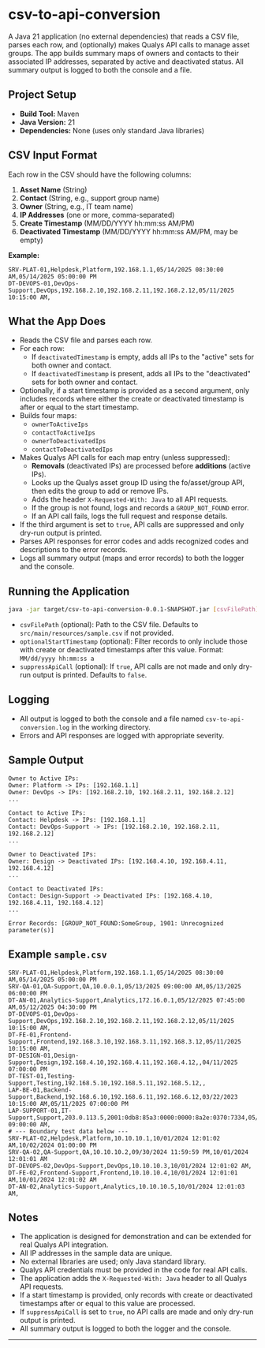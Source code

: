 # csv-to-api-conversion

A Java 21 application (no external dependencies) that reads a CSV file, parses each row, and (optionally) makes Qualys API calls to manage asset groups. The app builds summary maps of owners and contacts to their associated IP addresses, separated by active and deactivated status. All summary output is logged to both the console and a file.

## Project Setup

- **Build Tool:** Maven
- **Java Version:** 21
- **Dependencies:** None (uses only standard Java libraries)

## CSV Input Format

Each row in the CSV should have the following columns:

1. **Asset Name** (String)
2. **Contact** (String, e.g., support group name)
3. **Owner** (String, e.g., IT team name)
4. **IP Addresses** (one or more, comma-separated)
5. **Create Timestamp** (MM/DD/YYYY hh:mm:ss AM/PM)
6. **Deactivated Timestamp** (MM/DD/YYYY hh:mm:ss AM/PM, may be empty)

**Example:**
```
SRV-PLAT-01,Helpdesk,Platform,192.168.1.1,05/14/2025 08:30:00 AM,05/14/2025 05:00:00 PM
DT-DEVOPS-01,DevOps-Support,DevOps,192.168.2.10,192.168.2.11,192.168.2.12,05/11/2025 10:15:00 AM,
```

## What the App Does

- Reads the CSV file and parses each row.
- For each row:
  - If `deactivatedTimestamp` is empty, adds all IPs to the "active" sets for both owner and contact.
  - If `deactivatedTimestamp` is present, adds all IPs to the "deactivated" sets for both owner and contact.
- Optionally, if a start timestamp is provided as a second argument, only includes records where either the create or deactivated timestamp is after or equal to the start timestamp.
- Builds four maps:
  - `ownerToActiveIps`
  - `contactToActiveIps`
  - `ownerToDeactivatedIps`
  - `contactToDeactivatedIps`
- Makes Qualys API calls for each map entry (unless suppressed):
  - **Removals** (deactivated IPs) are processed before **additions** (active IPs).
  - Looks up the Qualys asset group ID using the fo/asset/group API, then edits the group to add or remove IPs.
  - Adds the header `X-Requested-With: Java` to all API requests.
  - If the group is not found, logs and records a `GROUP_NOT_FOUND` error.
  - If an API call fails, logs the full request and response details.
- If the third argument is set to `true`, API calls are suppressed and only dry-run output is printed.
- Parses API responses for error codes and adds recognized codes and descriptions to the error records.
- Logs all summary output (maps and error records) to both the logger and the console.

## Running the Application

```sh
java -jar target/csv-to-api-conversion-0.0.1-SNAPSHOT.jar [csvFilePath] [optionalStartTimestamp] [suppressApiCall]
```
- `csvFilePath` (optional): Path to the CSV file. Defaults to `src/main/resources/sample.csv` if not provided.
- `optionalStartTimestamp` (optional): Filter records to only include those with create or deactivated timestamps after this value. Format: `MM/dd/yyyy hh:mm:ss a`
- `suppressApiCall` (optional): If `true`, API calls are not made and only dry-run output is printed. Defaults to `false`.

## Logging

- All output is logged to both the console and a file named `csv-to-api-conversion.log` in the working directory.
- Errors and API responses are logged with appropriate severity.

## Sample Output

```
Owner to Active IPs:
Owner: Platform -> IPs: [192.168.1.1]
Owner: DevOps -> IPs: [192.168.2.10, 192.168.2.11, 192.168.2.12]
...

Contact to Active IPs:
Contact: Helpdesk -> IPs: [192.168.1.1]
Contact: DevOps-Support -> IPs: [192.168.2.10, 192.168.2.11, 192.168.2.12]
...

Owner to Deactivated IPs:
Owner: Design -> Deactivated IPs: [192.168.4.10, 192.168.4.11, 192.168.4.12]
...

Contact to Deactivated IPs:
Contact: Design-Support -> Deactivated IPs: [192.168.4.10, 192.168.4.11, 192.168.4.12]
...

Error Records: [GROUP_NOT_FOUND:SomeGroup, 1901: Unrecognized parameter(s)]
```

## Example `sample.csv`

```
SRV-PLAT-01,Helpdesk,Platform,192.168.1.1,05/14/2025 08:30:00 AM,05/14/2025 05:00:00 PM
SRV-QA-01,QA-Support,QA,10.0.0.1,05/13/2025 09:00:00 AM,05/13/2025 06:00:00 PM
DT-AN-01,Analytics-Support,Analytics,172.16.0.1,05/12/2025 07:45:00 AM,05/12/2025 04:30:00 PM
DT-DEVOPS-01,DevOps-Support,DevOps,192.168.2.10,192.168.2.11,192.168.2.12,05/11/2025 10:15:00 AM,
DT-FE-01,Frontend-Support,Frontend,192.168.3.10,192.168.3.11,192.168.3.12,05/11/2025 10:15:00 AM,
DT-DESIGN-01,Design-Support,Design,192.168.4.10,192.168.4.11,192.168.4.12,,04/11/2025 07:00:00 PM
DT-TEST-01,Testing-Support,Testing,192.168.5.10,192.168.5.11,192.168.5.12,,
LAP-BE-01,Backend-Support,Backend,192.168.6.10,192.168.6.11,192.168.6.12,03/22/2023 10:15:00 AM,05/11/2025 07:00:00 PM
LAP-SUPPORT-01,IT-Support,Support,203.0.113.5,2001:0db8:85a3:0000:0000:8a2e:0370:7334,05/15/2025 09:00:00 AM,
# --- Boundary test data below ---
SRV-PLAT-02,Helpdesk,Platform,10.10.10.1,10/01/2024 12:01:02 AM,10/02/2024 01:00:00 PM
SRV-QA-02,QA-Support,QA,10.10.10.2,09/30/2024 11:59:59 PM,10/01/2024 12:01:01 AM
DT-DEVOPS-02,DevOps-Support,DevOps,10.10.10.3,10/01/2024 12:01:02 AM,
DT-FE-02,Frontend-Support,Frontend,10.10.10.4,10/01/2024 12:01:01 AM,10/01/2024 12:01:02 AM
DT-AN-02,Analytics-Support,Analytics,10.10.10.5,10/01/2024 12:01:03 AM,
```

## Notes

- The application is designed for demonstration and can be extended for real Qualys API integration.
- All IP addresses in the sample data are unique.
- No external libraries are used; only Java standard library.
- Qualys API credentials must be provided in the code for real API calls.
- The application adds the `X-Requested-With: Java` header to all Qualys API requests.
- If a start timestamp is provided, only records with create or deactivated timestamps after or equal to this value are processed.
- If `suppressApiCall` is set to `true`, no API calls are made and only dry-run output is printed.
- All summary output is logged to both the logger and the console.

---